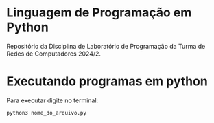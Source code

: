 # Linguagem de Programação em Python

Repositório da Disciplina de Laboratório de Programação da Turma de Redes de Computadores 2024/2.

# Executando programas em python

Para executar digite no terminal:
 
```shell
python3 nome_do_arquivo.py
```